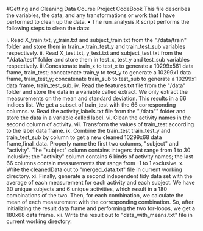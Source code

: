 #Getting and Cleaning Data Course Project CodeBook
This file describes the variables, the data, and any transformations or work that I have performed to clean up the data.
•	The run_analysis.R script performs the following steps to clean the data:

i.	Read X_train.txt, y_train.txt and subject_train.txt from the "./data/train" folder and store them in train_x,train_test_y and train_test_sub variables respectively.
ii.	Read X_test.txt, y_test.txt and subject_test.txt from the "./data/test" folder and store them in test_x, test_y and test_sub variables respectively.
iii.Concatenate train_x to test_x to generate a 10299x561 data frame, train_test; concatenate train_y to test_y to generate a 10299x1 data frame, train_test_y; concatenate train_sub to test_sub to generate a 10299x1 data frame, train_test_sub.
iv.	Read the features.txt file from the "/data" folder and store the data in a variable called extract. We only extract the measurements on the mean and standard deviation. This results in a 66 indices list. We get a subset of train_test with the 66 corresponding columns.
v.	Read the activity_labels.txt file from the "./data"" folder and store the data in a variable called label.
vi.	Clean the activity names in the second column of activity.
vii.	Transform the values of train_test according to the label data frame.
ix.	Combine the train_test train_test_y and train_test_sub by column to get a new cleaned 10299x68 data frame,final_data. Properly name the first two columns, "subject" and "activity". The "subject" column contains integers that range from 1 to 30 inclusive; the "activity" column contains 6 kinds of activity names; the last 66 columns contain measurements that range from -1 to 1 exclusive.
x.	Write the cleanedData out to "merged_data.txt" file in current working directory.
xi.	Finally, generate a second independent tidy data set with the average of each measurement for each activity and each subject. We have 30 unique subjects and 6 unique activities, which result in a 180 combinations of the two. Then, for each combination, we calculate the mean of each measurement with the corresponding combination. So, after initializing the result data frame and performing the two for-loops, we get a 180x68 data frame.
xii.	Write the result out to "data_with_means.txt" file in current working directory.
